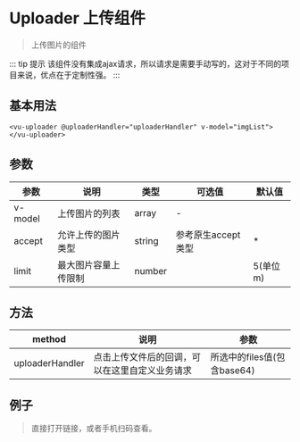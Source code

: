 #  Uploader 上传组件
> 上传图片的组件

::: tip 提示
该组件没有集成ajax请求，所以请求是需要手动写的，这对于不同的项目来说，优点在于定制性强。
:::

## 基本用法

```vue
<vu-uploader @uploaderHandler="uploaderHandler" v-model="imgList"></vu-uploader>
```

## 参数
| 参数        | 说明             | 类型    | 可选值 | 默认值 |
|-------------|----------------|---------|--------|--------|
| v-model     | 上传图片的列表       | array  | -      |        |
| accept | 允许上传的图片类型   | string  | 参考原生accept类型      |  *      |
| limit       | 最大图片容量上传限制 | number |       | 5(单位m)  |

## 方法
| method          | 说明                                          | 参数                        |
|-----------------|---------------------------------------------|---------------------------|
| uploaderHandler | 点击上传文件后的回调，可以在这里自定义业务请求 | 所选中的files值(包含base64) |


## 例子
> 直接打开链接，或者手机扫码查看。

<qrcode href="https://greatweber.github.io/vueUI/dist/index.html#/uploader"></qrcode>